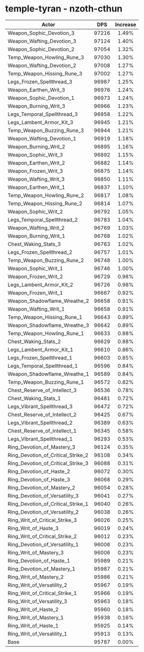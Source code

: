 # temple-tyran - nzoth-cthun
| Actor | DPS | Increase |
|---|:---:|:---:|
|Weapon_Sophic_Devotion_3|97216|1.49%|
|Weapon_Wafting_Devotion_3|97124|1.40%|
|Weapon_Sophic_Devotion_2|97054|1.32%|
|Temp_Weapon_Howling_Rune_3|97030|1.30%|
|Weapon_Wafting_Devotion_2|97008|1.27%|
|Temp_Weapon_Hissing_Rune_3|97002|1.27%|
|Legs_Frozen_Spellthread_3|96987|1.25%|
|Weapon_Earthen_Writ_3|96976|1.24%|
|Weapon_Sophic_Devotion_1|96973|1.24%|
|Weapon_Burning_Writ_3|96966|1.23%|
|Legs_Temporal_Spellthread_3|96958|1.22%|
|Legs_Lambent_Armor_Kit_3|96945|1.21%|
|Temp_Weapon_Buzzing_Rune_3|96944|1.21%|
|Weapon_Wafting_Devotion_1|96919|1.18%|
|Weapon_Burning_Writ_2|96895|1.16%|
|Weapon_Sophic_Writ_3|96892|1.15%|
|Weapon_Earthen_Writ_2|96882|1.14%|
|Weapon_Frozen_Writ_3|96875|1.14%|
|Weapon_Wafting_Writ_3|96850|1.11%|
|Weapon_Earthen_Writ_1|96837|1.10%|
|Temp_Weapon_Howling_Rune_2|96817|1.08%|
|Temp_Weapon_Hissing_Rune_2|96814|1.07%|
|Weapon_Sophic_Writ_2|96792|1.05%|
|Legs_Temporal_Spellthread_2|96783|1.04%|
|Weapon_Wafting_Writ_2|96769|1.03%|
|Weapon_Burning_Writ_1|96768|1.02%|
|Chest_Waking_Stats_3|96763|1.02%|
|Legs_Frozen_Spellthread_2|96757|1.01%|
|Temp_Weapon_Buzzing_Rune_2|96748|1.00%|
|Weapon_Sophic_Writ_1|96746|1.00%|
|Weapon_Frozen_Writ_2|96729|0.98%|
|Legs_Lambent_Armor_Kit_2|96726|0.98%|
|Weapon_Frozen_Writ_1|96667|0.92%|
|Weapon_Shadowflame_Wreathe_2|96658|0.91%|
|Weapon_Wafting_Writ_1|96658|0.91%|
|Temp_Weapon_Hissing_Rune_1|96643|0.89%|
|Weapon_Shadowflame_Wreathe_3|96642|0.89%|
|Temp_Weapon_Howling_Rune_1|96633|0.88%|
|Chest_Waking_Stats_2|96629|0.88%|
|Legs_Lambent_Armor_Kit_1|96610|0.86%|
|Legs_Frozen_Spellthread_1|96603|0.85%|
|Legs_Temporal_Spellthread_1|96596|0.84%|
|Weapon_Shadowflame_Wreathe_1|96589|0.84%|
|Temp_Weapon_Buzzing_Rune_1|96572|0.82%|
|Chest_Reserve_of_Intellect_3|96536|0.78%|
|Chest_Waking_Stats_1|96481|0.72%|
|Legs_Vibrant_Spellthread_3|96472|0.72%|
|Chest_Reserve_of_Intellect_2|96425|0.67%|
|Legs_Vibrant_Spellthread_2|96389|0.63%|
|Chest_Reserve_of_Intellect_1|96345|0.58%|
|Legs_Vibrant_Spellthread_1|96293|0.53%|
|Ring_Devotion_of_Mastery_3|96124|0.35%|
|Ring_Devotion_of_Critical_Strike_2|96108|0.34%|
|Ring_Devotion_of_Critical_Strike_3|96088|0.31%|
|Ring_Devotion_of_Haste_2|96072|0.30%|
|Ring_Devotion_of_Haste_3|96068|0.29%|
|Ring_Devotion_of_Mastery_2|96054|0.28%|
|Ring_Devotion_of_Versatility_3|96041|0.27%|
|Ring_Devotion_of_Critical_Strike_1|96040|0.26%|
|Ring_Devotion_of_Versatility_2|96038|0.26%|
|Ring_Writ_of_Critical_Strike_3|96026|0.25%|
|Ring_Writ_of_Haste_3|96019|0.24%|
|Ring_Writ_of_Critical_Strike_2|96012|0.23%|
|Ring_Devotion_of_Versatility_1|96006|0.23%|
|Ring_Writ_of_Mastery_3|96006|0.23%|
|Ring_Devotion_of_Haste_1|95989|0.21%|
|Ring_Devotion_of_Mastery_1|95987|0.21%|
|Ring_Writ_of_Mastery_2|95986|0.21%|
|Ring_Writ_of_Versatility_2|95967|0.19%|
|Ring_Writ_of_Critical_Strike_1|95966|0.19%|
|Ring_Writ_of_Versatility_3|95963|0.18%|
|Ring_Writ_of_Haste_2|95960|0.18%|
|Ring_Writ_of_Mastery_1|95938|0.16%|
|Ring_Writ_of_Haste_1|95925|0.14%|
|Ring_Writ_of_Versatility_1|95913|0.13%|
|Base|95787|0.00%|
